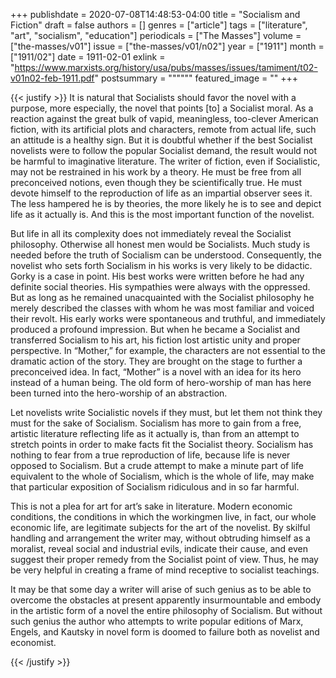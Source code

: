 +++
publishdate = 2020-07-08T14:48:53-04:00
title = "Socialism and Fiction"
draft = false
authors = []
genres = ["article"]
tags = ["literature", "art", "socialism", "education"]
periodicals = ["The Masses"]
volume = ["the-masses/v01"]
issue = ["the-masses/v01/n02"]
year = ["1911"]
month = ["1911/02"]
date = 1911-02-01
exlink = "https://www.marxists.org/history/usa/pubs/masses/issues/tamiment/t02-v01n02-feb-1911.pdf"
postsummary = """"""
featured_image = ""
+++

{{< justify >}}
It is natural that Socialists should favor the novel with a purpose, more especially, the novel that points [to] a Socialist moral. As a reaction against the great bulk of vapid, meaningless, too-clever American fiction, with its artificial plots and characters, remote from actual life, such an attitude is a healthy sign. But it is doubtful whether if the best Socialist novelists were to follow the popular Socialist demand, the result would not be harmful to imaginative literature. The writer of fiction, even if Socialistic, may not be restrained in his work by a theory. He must be free from all preconceived notions, even though they be scientifically true. He must devote himself to the reproduction of life as an impartial observer sees it. The less hampered he is by theories, the more likely he is to see and depict life as it actually is. And this is the most important function of the novelist.

But life in all its complexity does not immediately reveal the Socialist philosophy. Otherwise all honest men would be Socialists. Much study is needed before the truth of Socialism can be understood. Consequently, the novelist who sets forth Socialism in his works is very likely to be didactic. Gorky is a case in point. His best works were written before he had any definite social theories. His sympathies were always with the oppressed. But as long as he remained unacquainted with the Socialist philosophy he merely described the classes with whom he was most familiar and voiced their revolt. His early works were spontaneous and truthful, and immediately produced a profound impression. But when he became a Socialist and transferred Socialism to his art, his fiction lost artistic unity and proper perspective. In “Mother,” for example, the characters are not essential to the dramatic action of the story. They are brought on the stage to further a preconceived idea. In fact, “Mother” is a novel with an idea for its hero instead of a human being. The old form of hero-worship of man has here been turned into the hero-worship of an abstraction.

Let novelists write Socialistic novels if they must, but let them not think they must for the sake of Socialism. Socialism has more to gain from a free, artistic literature reflecting life as it actually is, than from an attempt to stretch points in order to make facts fit the Socialist theory. Socialism has nothing to fear from a true reproduction of life, because life is never opposed to Socialism. But a crude attempt to make a minute part of life equivalent to the whole of Socialism, which is the whole of life, may make that particular exposition of Socialism ridiculous and in so far harmful.

This is not a plea for art for art’s sake in literature. Modern economic conditions, the conditions in which the workingmen live, in fact, our whole economic life, are legitimate subjects for the art of the novelist. By skilful handling and arrangement the writer may, without obtruding himself as a moralist, reveal social and industrial evils, indicate their cause, and even suggest their proper remedy from the Socialist point of view. Thus, he may be very helpful in creating a frame of mind receptive to socialist teachings.

It may be that some day a writer will arise of such genius as to be able to overcome the obstacles at present apparently insurmountable and embody in the artistic form of a novel the entire philosophy of Socialism. But without such genius the author who attempts to write popular editions of Marx, Engels, and Kautsky in novel form is doomed to failure both as novelist and economist.

{{< /justify >}}